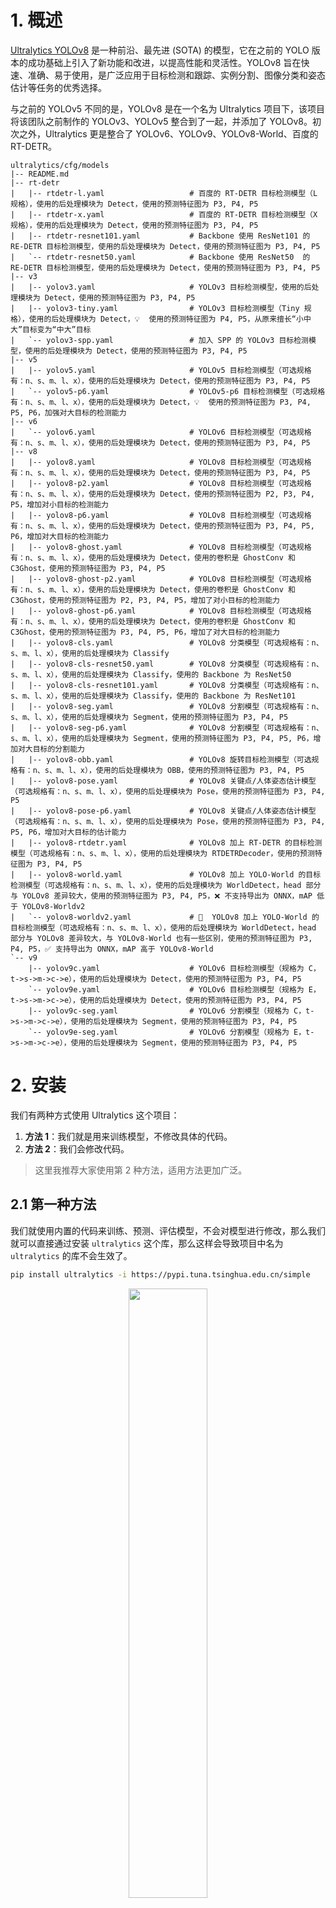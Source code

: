 # 1. 概述

[Ultralytics YOLOv8](https://github.com/ultralytics/ultralytics) 是一种前沿、最先进 (SOTA) 的模型，它在之前的 YOLO 版本的成功基础上引入了新功能和改进，以提高性能和灵活性。YOLOv8 旨在快速、准确、易于使用，是广泛应用于目标检测和跟踪、实例分割、图像分类和姿态估计等任务的优秀选择。

与之前的 YOLOv5 不同的是，YOLOv8 是在一个名为 Ultralytics 项目下，该项目将该团队之前制作的 YOLOv3、YOLOv5 整合到了一起，并添加了 YOLOv8。初次之外，Ultralytics 更是整合了 YOLOv6、YOLOv9、YOLOv8-World、百度的 RT-DETR。

```
ultralytics/cfg/models
|-- README.md
|-- rt-detr
|   |-- rtdetr-l.yaml                   # 百度的 RT-DETR 目标检测模型（L 规格），使用的后处理模块为 Detect，使用的预测特征图为 P3, P4, P5
|   |-- rtdetr-x.yaml                   # 百度的 RT-DETR 目标检测模型（X 规格），使用的后处理模块为 Detect，使用的预测特征图为 P3, P4, P5
|   |-- rtdetr-resnet101.yaml           # Backbone 使用 ResNet101 的 RE-DETR 目标检测模型，使用的后处理模块为 Detect，使用的预测特征图为 P3, P4, P5
|   `-- rtdetr-resnet50.yaml            # Backbone 使用 ResNet50  的 RE-DETR 目标检测模型，使用的后处理模块为 Detect，使用的预测特征图为 P3, P4, P5
|-- v3
|   |-- yolov3.yaml                     # YOLOv3 目标检测模型，使用的后处理模块为 Detect，使用的预测特征图为 P3, P4, P5
|   |-- yolov3-tiny.yaml                # YOLOv3 目标检测模型（Tiny 规格），使用的后处理模块为 Detect，💡  使用的预测特征图为 P4, P5，从原来擅长“小中大”目标变为“中大”目标
|   `-- yolov3-spp.yaml                 # 加入 SPP 的 YOLOv3 目标检测模型，使用的后处理模块为 Detect，使用的预测特征图为 P3, P4, P5
|-- v5
|   |-- yolov5.yaml                     # YOLOv5 目标检测模型（可选规格有：n、s、m、l、x），使用的后处理模块为 Detect，使用的预测特征图为 P3, P4, P5
|   `-- yolov5-p6.yaml                  # YOLOv5-p6 目标检测模型（可选规格有：n、s、m、l、x），使用的后处理模块为 Detect，💡  使用的预测特征图为 P3, P4, P5, P6，加强对大目标的检测能力
|-- v6
|   `-- yolov6.yaml                     # YOLOv6 目标检测模型（可选规格有：n、s、m、l、x），使用的后处理模块为 Detect，使用的预测特征图为 P3, P4, P5
|-- v8
|   |-- yolov8.yaml                     # YOLOv8 目标检测模型（可选规格有：n、s、m、l、x），使用的后处理模块为 Detect，使用的预测特征图为 P3, P4, P5
|   |-- yolov8-p2.yaml                  # YOLOv8 目标检测模型（可选规格有：n、s、m、l、x），使用的后处理模块为 Detect，使用的预测特征图为 P2, P3, P4, P5，增加对小目标的检测能力
|   |-- yolov8-p6.yaml                  # YOLOv8 目标检测模型（可选规格有：n、s、m、l、x），使用的后处理模块为 Detect，使用的预测特征图为 P3, P4, P5, P6，增加对大目标的检测能力
|   |-- yolov8-ghost.yaml               # YOLOv8 目标检测模型（可选规格有：n、s、m、l、x），使用的后处理模块为 Detect，使用的卷积是 GhostConv 和 C3Ghost，使用的预测特征图为 P3, P4, P5
|   |-- yolov8-ghost-p2.yaml            # YOLOv8 目标检测模型（可选规格有：n、s、m、l、x），使用的后处理模块为 Detect，使用的卷积是 GhostConv 和 C3Ghost，使用的预测特征图为 P2, P3, P4, P5，增加了对小目标的检测能力
|   |-- yolov8-ghost-p6.yaml            # YOLOv8 目标检测模型（可选规格有：n、s、m、l、x），使用的后处理模块为 Detect，使用的卷积是 GhostConv 和 C3Ghost，使用的预测特征图为 P3, P4, P5, P6，增加了对大目标的检测能力
|   |-- yolov8-cls.yaml                 # YOLOv8 分类模型（可选规格有：n、s、m、l、x），使用的后处理模块为 Classify
|   |-- yolov8-cls-resnet50.yaml        # YOLOv8 分类模型（可选规格有：n、s、m、l、x），使用的后处理模块为 Classify，使用的 Backbone 为 ResNet50
|   |-- yolov8-cls-resnet101.yaml       # YOLOv8 分类模型（可选规格有：n、s、m、l、x），使用的后处理模块为 Classify，使用的 Backbone 为 ResNet101
|   |-- yolov8-seg.yaml                 # YOLOv8 分割模型（可选规格有：n、s、m、l、x），使用的后处理模块为 Segment，使用的预测特征图为 P3, P4, P5
|   |-- yolov8-seg-p6.yaml              # YOLOv8 分割模型（可选规格有：n、s、m、l、x），使用的后处理模块为 Segment，使用的预测特征图为 P3, P4, P5, P6，增加对大目标的分割能力
|   |-- yolov8-obb.yaml                 # YOLOv8 旋转目标检测模型（可选规格有：n、s、m、l、x），使用的后处理模块为 OBB，使用的预测特征图为 P3, P4, P5
|   |-- yolov8-pose.yaml                # YOLOv8 关键点/人体姿态估计模型（可选规格有：n、s、m、l、x），使用的后处理模块为 Pose，使用的预测特征图为 P3, P4, P5
|   |-- yolov8-pose-p6.yaml             # YOLOv8 关键点/人体姿态估计模型（可选规格有：n、s、m、l、x），使用的后处理模块为 Pose，使用的预测特征图为 P3, P4, P5, P6，增加对大目标的估计能力
|   |-- yolov8-rtdetr.yaml              # YOLOv8 加上 RT-DETR 的目标检测模型（可选规格有：n、s、m、l、x），使用的后处理模块为 RTDETRDecoder，使用的预测特征图为 P3, P4, P5
|   |-- yolov8-world.yaml               # YOLOv8 加上 YOLO-World 的目标检测模型（可选规格有：n、s、m、l、x），使用的后处理模块为 WorldDetect，head 部分与 YOLOv8 差异较大，使用的预测特征图为 P3, P4, P5，❌ 不支持导出为 ONNX，mAP 低于 YOLOv8-Worldv2
|   `-- yolov8-worldv2.yaml             # 🌟  YOLOv8 加上 YOLO-World 的目标检测模型（可选规格有：n、s、m、l、x），使用的后处理模块为 WorldDetect，head 部分与 YOLOv8 差异较大，与 YOLOv8-World 也有一些区别，使用的预测特征图为 P3, P4, P5，✅ 支持导出为 ONNX，mAP 高于 YOLOv8-World
`-- v9
    |-- yolov9c.yaml                    # YOLOv6 目标检测模型（规格为 C，t->s->m->c->e），使用的后处理模块为 Detect，使用的预测特征图为 P3, P4, P5
    `-- yolov9e.yaml                    # YOLOv6 目标检测模型（规格为 E，t->s->m->c->e），使用的后处理模块为 Detect，使用的预测特征图为 P3, P4, P5
    |-- yolov9c-seg.yaml                # YOLOv6 分割模型（规格为 C，t->s->m->c->e），使用的后处理模块为 Segment，使用的预测特征图为 P3, P4, P5
    `-- yolov9e-seg.yaml                # YOLOv6 分割模型（规格为 E，t->s->m->c->e），使用的后处理模块为 Segment，使用的预测特征图为 P3, P4, P5
```

# 2. 安装

我们有两种方式使用 Ultralytics 这个项目：

1. **方法 1**：我们就是用来训练模型，不修改具体的代码。
2. **方法 2**：我们会修改代码。

> 这里我推荐大家使用第 2 种方法，适用方法更加广泛。

## 2.1 第一种方法

我们就使用内置的代码来训练、预测、评估模型，不会对模型进行修改，那么我们就可以直接通过安装 `ultralytics` 这个库，那么这样会导致项目中名为 `ultralytics` 的库不会生效了。

```bash
pip install ultralytics -i https://pypi.tuna.tsinghua.edu.cn/simple
```

<a></a>
<div align=center>
    <img src=./imgs_markdown/2024-04-29-10-49-31.png
    width=50%>
    <center>项目中的 ultralytics 文件夹</center>
</div></br>

通过这种方式安装 `ultralytics` 库之后，原本项目中名为 `ultralytics` 的文件夹就不会生效了。所以当我们修改代码后并不会生效，因为我们用的就不是项目中的 `ultralytics` 文件夹。

## 2.2 🌟 第二种方法

这里推荐使用第二种方式，我们直接项目中的 `ultralytics` 这个文件夹当做一个包。安装命令为：

```bash
# 将本地项目安装为库，其中 -v 表示 verbose，-e 表示可编辑的
pip install -v -e .
```

运行完上面的命令后，我们使用 `pip list` 查看已安装的库：

<a></a>
<div align=center>
    <img src=./imgs_markdown/2024-04-28-14-10-22.png
    width=70%>
    <center></center>
</div></br>

可以发现 `ultralytics` 这个库已经安装完毕了，并且后面有一个地址，这个地址其实就是我们的项目的本地地址。意思就是说，上面的命令将我们本地的项目封装为一个 Python 的库，所以我们修改本地的代码，也是可以生效的。

# 3. 快速上手

## 3.1 方法 1

在我们安装好 ultralytics 库并下载 ultralytics 项目后，可以直接使用命令行（Command Line Interface, CLI）进行快速推理一张图片、视频、视频流、摄像头等等，举个例子：

```bash
yolo 任务名称 model=本地模型权重路径 source=图片路径
```

示例：

```bash
yolo predict model=yolov8n.pt source='https://ultralytics.com/images/bus.jpg'
```

```bash
(wsl) leovin@DESKTOP-XXXX:/mnt/f/Projects/项目/本地代码/Learning-Notebook-Codes/ObjectDetection/YOLOv8/code$ yolo predict model=pretrained_weights/yolov8n.p
t source='https://ultralytics.com/images/bus.jpg'
Ultralytics YOLOv8.2.4 🚀 Python-3.8.18 torch-2.1.0+cpu CPU (Intel Core(TM) i7-7700 3.60GHz)
YOLOv8n summary (fused): 168 layers, 3151904 parameters, 0 gradients, 8.7 GFLOPs

Downloading https://ultralytics.com/images/bus.jpg to 'bus.jpg'...
100%|████████████████████████████████████████████████████████████████████████████████████████████████████████████████████████| 476k/476k [00:02<00:00, 164kB/s]
image 1/1 /mnt/f/Projects/项目/本地代码/Learning-Notebook-Codes/ObjectDetection/YOLOv8/code/bus.jpg: 640x480 4 persons, 1 bus, 1 stop sign, 249.3ms
Speed: 63.1ms preprocess, 249.3ms inference, 1250.6ms postprocess per image at shape (1, 3, 640, 480)
Results saved to runs/detect/predict
💡 Learn more at https://docs.ultralytics.com/modes/predict
```

## 3.2 🌟  方法 2

除了使用 CLI 来进行推理外，我们也可以写一个 Python 脚本来进行相同的操作：

### 3.2.1 模型训练

```python
# 导入必要的库
from ultralytics import YOLO


# ---------- 加载模型 ----------
# 方法 1：通过 yaml 文件新建一个模型 (根据 yaml 文件中的模型定义自动搭建一个模型)
model = YOLO('yolov8n.yaml')  

# 方法 2：加载一个训练好的模型（直接从 pt 文件中读取模型架构从而搭建模型）
model = YOLO('yolov8n.pt')  

# ---------- 模型训练 ----------
# 训练 coco128.yaml 中定义的数据集，并且 epochs 为 3
model.train(
    data='coco128.yaml', 
    epochs=3
)
```

这里推荐使用这种创建一个 Python 脚本进行的方式，方便后续的代码复用。

---

**训练过程展示**：

```
(leovin) root@XXXX:/project/leovin/ultralytics# python quick_start/detect/train.py
New https://pypi.org/project/ultralytics/8.2.4 available 😃 Update with 'pip install -U ultralytics'
Ultralytics YOLOv8.1.47 🚀 Python-3.8.18 torch-1.10.1 CUDA:0 (NVIDIA GeForce RTX 2080 Ti, 11020MiB)
WARNING ⚠️ Upgrade to torch>=2.0.0 for deterministic training.
engine/trainer: task=detect, mode=train, model=yolov8n.pt, data=coco128.yaml, epochs=3, time=None, patience=100, batch=16, imgsz=640, save=True, save_period=-1, cache=False, device=None, workers=8, project=None, name=train3, exist_ok=False, pretrained=True, optimizer=auto, verbose=True, seed=0, deterministic=True, single_cls=False, rect=False, cos_lr=False, close_mosaic=10, resume=False, amp=True, fraction=1.0, profile=False, freeze=None, multi_scale=False, overlap_mask=True, mask_ratio=4, dropout=0.0, val=True, split=val, save_json=False, save_hybrid=False, conf=None, iou=0.7, max_det=300, half=False, dnn=False, plots=True, source=None, vid_stride=1, stream_buffer=False, visualize=False, augment=False, agnostic_nms=False, classes=None, retina_masks=False, embed=None, show=False, save_frames=False, save_txt=False, save_conf=False, save_crop=False, show_labels=True, show_conf=True, show_boxes=True, line_width=None, format=torchscript, keras=False, optimize=False, int8=False, dynamic=False, simplify=False, opset=None, workspace=4, nms=False, lr0=0.01, lrf=0.01, momentum=0.937, weight_decay=0.0005, warmup_epochs=3.0, warmup_momentum=0.8, warmup_bias_lr=0.1, box=7.5, cls=0.5, dfl=1.5, pose=12.0, kobj=1.0, label_smoothing=0.0, nbs=64, hsv_h=0.015, hsv_s=0.7, hsv_v=0.4, degrees=0.0, translate=0.1, scale=0.5, shear=0.0, perspective=0.0, flipud=0.0, fliplr=0.5, bgr=0.0, mosaic=1.0, mixup=0.0, copy_paste=0.0, auto_augment=randaugment, erasing=0.4, crop_fraction=1.0, cfg=None, tracker=botsort.yaml, save_dir=runs/detect/train3

                   from  n    params  module                                       arguments                     
  0                  -1  1       464  ultralytics.nn.modules.conv.Conv             [3, 16, 3, 2]                 
  1                  -1  1      4672  ultralytics.nn.modules.conv.Conv             [16, 32, 3, 2]                
  2                  -1  1      7360  ultralytics.nn.modules.block.C2f             [32, 32, 1, True]             
  3                  -1  1     18560  ultralytics.nn.modules.conv.Conv             [32, 64, 3, 2]                
  4                  -1  2     49664  ultralytics.nn.modules.block.C2f             [64, 64, 2, True]             
  5                  -1  1     73984  ultralytics.nn.modules.conv.Conv             [64, 128, 3, 2]               
  6                  -1  2    197632  ultralytics.nn.modules.block.C2f             [128, 128, 2, True]           
  7                  -1  1    295424  ultralytics.nn.modules.conv.Conv             [128, 256, 3, 2]              
  8                  -1  1    460288  ultralytics.nn.modules.block.C2f             [256, 256, 1, True]           
  9                  -1  1    164608  ultralytics.nn.modules.block.SPPF            [256, 256, 5]                 
 10                  -1  1         0  torch.nn.modules.upsampling.Upsample         [None, 2, 'nearest']          
 11             [-1, 6]  1         0  ultralytics.nn.modules.conv.Concat           [1]                           
 12                  -1  1    148224  ultralytics.nn.modules.block.C2f             [384, 128, 1]                 
 13                  -1  1         0  torch.nn.modules.upsampling.Upsample         [None, 2, 'nearest']          
 14             [-1, 4]  1         0  ultralytics.nn.modules.conv.Concat           [1]                           
 15                  -1  1     37248  ultralytics.nn.modules.block.C2f             [192, 64, 1]                  
 16                  -1  1     36992  ultralytics.nn.modules.conv.Conv             [64, 64, 3, 2]                
 17            [-1, 12]  1         0  ultralytics.nn.modules.conv.Concat           [1]                           
 18                  -1  1    123648  ultralytics.nn.modules.block.C2f             [192, 128, 1]                 
 19                  -1  1    147712  ultralytics.nn.modules.conv.Conv             [128, 128, 3, 2]              
 20             [-1, 9]  1         0  ultralytics.nn.modules.conv.Concat           [1]                           
 21                  -1  1    493056  ultralytics.nn.modules.block.C2f             [384, 256, 1]                 
 22        [15, 18, 21]  1    897664  ultralytics.nn.modules.head.Detect           [80, [64, 128, 256]]          
Model summary: 225 layers, 3157200 parameters, 3157184 gradients, 8.9 GFLOPs

Transferred 355/355 items from pretrained weights
TensorBoard: Start with 'tensorboard --logdir runs/detect/train3', view at http://localhost:6006/
Freezing layer 'model.22.dfl.conv.weight'
AMP: running Automatic Mixed Precision (AMP) checks with YOLOv8n...
AMP: checks passed ✅
train: Scanning /project/leovin/datasets/coco128/labels/train2017.cache... 126 images, 2 backgrounds, 0 corrupt: 100%|██████████| 128/128 [00:00<?,
albumentations: Blur(p=0.01, blur_limit=(3, 7)), MedianBlur(p=0.01, blur_limit=(3, 7)), ToGray(p=0.01), CLAHE(p=0.01, clip_limit=(1, 4.0), tile_grid_size=(8, 8))
val: Scanning /project/leovin/datasets/coco128/labels/train2017.cache... 126 images, 2 backgrounds, 0 corrupt: 100%|██████████| 128/128 [00:00<?, ?
Plotting labels to runs/detect/train3/labels.jpg... 
optimizer: 'optimizer=auto' found, ignoring 'lr0=0.01' and 'momentum=0.937' and determining best 'optimizer', 'lr0' and 'momentum' automatically... 
optimizer: AdamW(lr=0.000119, momentum=0.9) with parameter groups 57 weight(decay=0.0), 64 weight(decay=0.0005), 63 bias(decay=0.0)
TensorBoard: model graph visualization added ✅
Image sizes 640 train, 640 val
Using 8 dataloader workers
Logging results to runs/detect/train3
Starting training for 3 epochs...

      Epoch    GPU_mem   box_loss   cls_loss   dfl_loss  Instances       Size
        1/3      2.64G      1.206      1.496       1.27        199        640: 100%|██████████| 8/8 [00:01<00:00,  4.03it/s]
                 Class     Images  Instances      Box(P          R      mAP50  mAP50-95): 100%|██████████| 4/4 [00:00<00:00,  7.02it/s]
                   all        128        929      0.653      0.539      0.615      0.456

      Epoch    GPU_mem   box_loss   cls_loss   dfl_loss  Instances       Size
        2/3      2.65G      1.204      1.514      1.281        163        640: 100%|██████████| 8/8 [00:01<00:00,  6.17it/s]
                 Class     Images  Instances      Box(P          R      mAP50  mAP50-95): 100%|██████████| 4/4 [00:00<00:00,  6.46it/s]
                   all        128        929      0.668      0.536      0.625      0.462

      Epoch    GPU_mem   box_loss   cls_loss   dfl_loss  Instances       Size
        3/3      2.82G      1.247       1.45      1.271        197        640: 100%|██████████| 8/8 [00:01<00:00,  7.06it/s]
                 Class     Images  Instances      Box(P          R      mAP50  mAP50-95): 100%|██████████| 4/4 [00:00<00:00,  7.14it/s]
                   all        128        929      0.654      0.552      0.633      0.467

3 epochs completed in 0.003 hours.
Optimizer stripped from runs/detect/train3/weights/last.pt, 6.5MB
Optimizer stripped from runs/detect/train3/weights/best.pt, 6.5MB

Validating runs/detect/train3/weights/best.pt...
Ultralytics YOLOv8.1.47 🚀 Python-3.8.18 torch-1.10.1 CUDA:0 (NVIDIA GeForce RTX 2080 Ti, 11020MiB)
Model summary (fused): 168 layers, 3151904 parameters, 0 gradients, 8.7 GFLOPs
                 Class     Images  Instances      Box(P          R      mAP50  mAP50-95): 100%|██████████| 4/4 [00:03<00:00,  1.25it/s]
                   all        128        929      0.666      0.542      0.633      0.468
                person        128        254      0.808      0.664      0.768      0.544
               bicycle        128          6        0.5      0.333       0.33       0.27
                   car        128         46      0.771      0.217      0.285      0.176
            motorcycle        128          5      0.684      0.871      0.881      0.708
              airplane        128          6      0.681      0.667      0.913      0.708
                   bus        128          7      0.748      0.714       0.73      0.671
                 train        128          3      0.545      0.667      0.806      0.677
...
...

Speed: 1.6ms preprocess, 1.1ms inference, 0.0ms loss, 5.8ms postprocess per image
Results saved to runs/detect/train3
```

### 3.2.2 模型评估（验证）

当我们训练得到一个 `.pt` 文件后，可能需要对其进行评估以获取该 `.pt` 的指标，代码如下：

```python
from ultralytics import YOLO


# ---------- 加载模型 ----------
model = YOLO('runs/detect/train3/weights/best.pt')  

# ---------- 模型评估 ----------
model.val(data='coco128.yaml')
```

模型评估过程如下：

```
(leovin) root@XXXX:/project/leovin/ultralytics# python quick_start/detect/eval.py
Ultralytics YOLOv8.1.47 🚀 Python-3.8.18 torch-1.10.1 CUDA:0 (NVIDIA GeForce RTX 2080 Ti, 11020MiB)
Model summary (fused): 168 layers, 3151904 parameters, 0 gradients, 8.7 GFLOPs
val: Scanning /project/leovin/datasets/coco128/labels/train2017.cache... 126 images, 2 backgrounds, 0 corrupt: 100%|██████████| 128/128 [00:00<?, ?
                 Class     Images  Instances      Box(P          R      mAP50  mAP50-95): 100%|██████████| 8/8 [00:05<00:00,  1.57it/s]
                   all        128        929      0.625      0.565      0.628      0.463
                person        128        254      0.774      0.681      0.768      0.545
               bicycle        128          6      0.468      0.333      0.324      0.269
                   car        128         46        0.6      0.217      0.285      0.176
            motorcycle        128          5      0.697      0.927      0.881      0.708
...
...

Speed: 1.5ms preprocess, 9.6ms inference, 0.0ms loss, 3.0ms postprocess per image
Results saved to runs/detect/val
```

### 3.2.3 模型预测

```python
from ultralytics import YOLO


# ---------- 加载模型 ----------
model = YOLO('runs/detect/train3/weights/best.pt')  

# ---------- 模型评估 ----------
model.predict(
    source='https://ultralytics.com/images/bus.jpg', 
    save=True
)
```

```
(leovin) root@XXXX:/project/leovin/ultralytics# python quick_start/detect/predict.py

Found https://ultralytics.com/images/bus.jpg locally at bus.jpg
image 1/1 /project/leovin/ultralytics/bus.jpg: 640x480 4 persons, 1 bus, 1 stop sign, 27.8ms
Speed: 6.8ms preprocess, 27.8ms inference, 96.9ms postprocess per image at shape (1, 3, 640, 480)
Results saved to runs/detect/predict
```

<a></a>
<div align=center>
    <img src=./imgs_markdown/2024-04-28-15-27-36.png
    width=50%>
    <center></center>
</div></br>

### 3.2.4 模型导出

```python
from ultralytics import YOLO


# ---------- 加载模型 ----------
model = YOLO('runs/detect/train3/weights/best.pt')  

# ---------- 模型导出 ----------
model.export(format='onnx', simplify=True)
```

```
(leovin) root@XXXX:/project/leovin/ultralytics# python quick_start/detect/export.py
Ultralytics YOLOv8.1.18 🚀 Python-3.8.18 torch-1.10.1 CPU (Intel Xeon Silver 4216 2.10GHz)
Model summary (fused): 168 layers, 3151904 parameters, 0 gradients, 8.7 GFLOPs

PyTorch: starting from 'runs/detect/train3/weights/best.pt' with input shape (1, 3, 640, 640) BCHW and output shape(s) (1, 84, 8400) (6.2 MB)

ONNX: starting export with onnx 1.15.0 opset 13...
ONNX: export success ✅ 2.4s, saved as 'runs/detect/train3/weights/best.onnx' (12.2 MB)

Export complete (4.1s)
Results saved to /project/leovin/ultralytics/runs/detect/train3/weights
Predict:         yolo predict task=detect model=runs/detect/train3/weights/best.onnx imgsz=640  
Validate:        yolo val task=detect model=runs/detect/train3/weights/best.onnx imgsz=640 data=/root/anaconda3/envs/leovin/lib/python3.8/site-packages/ultralytics/cfg/datasets/coco128.yaml  
Visualize:       https://netron.app
```

<a></a>
<div align=center>
    <img src=./imgs_markdown/2024-04-28-16-06-34.png
    width=100%>
    <center></center>
</div></br>

# 4. YOLOv8 支持的任务

前面我们说过，YOLOv8 的团队（Ultralytics）不光提供了目标检测的模型，还基于 YOLOv8 开发了其他模型，下面我们对其进行简单的介绍。为了增加模型的适用范围，官方提供了不同规格的模型，其含义分别如下：

| 规格                    | 含义   | 示例    |
| :---------------------- | :----- | :------ |
| YOLOv8 Nano             | 非常小 | YOLOv8n |
| YOLOv8 Small            | 小     | YOLOv8s |
| YOLOv8 Medium           | 中     | YOLOv8m |
| YOLOv8 Large            | 大     | YOLOv8l |
| YOLOv8 X（Extra Large） | 非常大 | YOLOv8x |

## 4.1 目标检测模型

### 4.1.1 模型概况

| 模型名称 | 输入图片大小 | mAP@50-95 | CPU@ONNX Speed (ms) | A100@TensorRT (ms) | params (M) | FLOPs (B) |
| :------: | :----------: | :-------: | :-----------------: | :----------------: | :--------: | :-------: |
| YOLOv8n  |     640      |   37.3    |        80.4         |        0.99        |    3.2     |    8.7    |
| YOLOv8s  |     640      |   44.9    |        128.4        |        1.20        |    11.2    |   28.6    |
| YOLOv8m  |     640      |   50.2    |        234.7        |        1.83        |    25.9    |   78.9    |
| YOLOv8l  |     640      |   52.9    |        375.2        |        2.39        |    43.7    |   165.2   |
| YOLOv8x  |     640      |   53.9    |        479.1        |        3.53        |    68.2    |   257.8   |

<a></a>
<div align=center>
    <img src=./imgs_markdown/comparison_of_YOLOv8.png
    width=100%>
    <center></center>
</div></br>

其中，mAP@50-95 指的是：设置的 IoU 阈值为 IoU = np.arange(0.50, 1.00, 0.05) 共 10 个 IoU 的 mAP 的均值:

```
mAP@0.50-0.95 = 0.1 * (mAP@0.50 + mAP@0.55 + mAP@0.60 + mAP@0.65 + mAP@0.70 + mAP@0.75 + mAP@0.80 + mAP@0.85 + mAP@0.90 + mAP@0.95)
```

### 4.1.2 训练情况

<a></a>
<div align=center>
    <img src=./imgs_markdown/2024-04-28-16-47-56.png
    width=100%>
    <center></center>
</div></br>

### 4.1.3 模型推理

```
image 1/1 /data/data_01/XXXX/ultralytics-20240416/quick_start/images/detect_and_pose.jpg: 416x640 3 persons, 1 motorcycle, 19.0ms
Speed: 6.0ms preprocess, 19.0ms inference, 1.8ms postprocess per image at shape (1, 3, 416, 640)
Results saved to runs/detect/predict2
```

<a></a>
<div align=center>
    <img src=./imgs_markdown/2024-04-28-16-47-09.png
    width=50%>
    <center>目标检测模型推理结果展示</center>
</div></br>

## 4.2 分割模型

### 4.2.1 任务介绍

实例分割模型的输出是一组 Mask，用于勾勒图像中的每个物体，同时还包括每个物体的类别标签和置信度分数。实例分割在我们需要知道物体在图像中的位置以及它们的确切形状时非常有用。

<a></a>
<div align=center>
    <img src=./imgs_markdown/2024-04-12-11-44-10.png
    width=30%>
    <center></center>
</div></br>

### 4.2.2 模型概况

| 模型名称    | 输入图片大小 | mAP<sup>box<br>50-95 | mAP<sup>mask<br>50-95 | Speed<br><sup>CPU ONNX<br>(ms) | Speed<br><sup>A100 TensorRT<br>(ms) | params<br><sup>(M) | FLOPs<br><sup>(B) |
| :---------: | :----------: | :------------------: | :-------------------: | :----------------------------: | :---------------------------------: | :----------------: | :---------------: |
| YOLOv8n-seg | 640          | 36.7                 | 30.5                  | 96.1                           | 1.21                                | 3.4                | 12.6              |
| YOLOv8s-seg | 640          | 44.6                 | 36.8                  | 155.7                          | 1.47                                | 11.8               | 42.6              |
| YOLOv8m-seg | 640          | 49.9                 | 40.8                  | 317.0                          | 2.18                                | 27.3               | 110.2             |
| YOLOv8l-seg | 640          | 52.3                 | 42.6                  | 572.4                          | 2.79                                | 46.0               | 220.5             |
| YOLOv8x-seg | 640          | 53.4                 | 43.4                  | 712.1                          | 4.02                                | 71.8               | 344.1             |

<a></a>
<div align=center>
    <img src=./imgs_markdown/Comparison_of_YOLOv8-Seg.png
    width=100%>
    <center></center>
</div></br>

> 💡  需要注意的是，这里的指标仍然是目标检测中使用的 mAP 而非 mIoU。很多人在 Issue 中提出了添加 mIoU，但官方表示不会加入 🤣

### 4.2.3 训练情况

```python
from ultralytics import YOLO


# ---------- 加载模型 ----------
model = YOLO('yolov8n-seg.pt')  # load a pretrained model (recommended for training)

# ---------- 训练模型 ----------
results = model.train(data='coco128-seg.yaml', epochs=20, imgsz=640)
```

<a></a>
<div align=center>
    <img src=./imgs_markdown/2024-04-28-15-53-13.png
    width=100%>
    <center>YOLOv8-seg 训练时生成的示例数据</center>
</div></br>

```
Validating runs/segment/train2/weights/best.pt...
Ultralytics YOLOv8.1.18 🚀 Python-3.8.18 torch-1.10.1 CUDA:0 (NVIDIA GeForce RTX 2080 Ti, 11020MiB)
YOLOv8n-seg summary (fused): 195 layers, 3404320 parameters, 0 gradients, 12.6 GFLOPs
                 Class     Images  Instances      Box(P          R      mAP50  mAP50-95)     Mask(P          R      mAP50  mAP50-95): 100%|██████████| 4/4 [00:03<00:00
                   all        128        929      0.696      0.656        0.7      0.537      0.705      0.623      0.659      0.422
                person        128        254      0.809      0.654      0.754      0.541      0.814      0.602       0.72      0.392
               bicycle        128          6      0.614      0.333      0.404       0.28      0.664      0.333      0.352      0.242
                   car        128         46      0.632      0.196      0.291       0.16      0.679      0.184      0.277      0.126
            motorcycle        128          5      0.854          1      0.995      0.876      0.871          1      0.995      0.672
              airplane        128          6      0.912          1      0.995      0.902      0.925          1      0.995      0.616
...
...

Speed: 1.2ms preprocess, 1.3ms inference, 0.0ms loss, 1.0ms postprocess per image
Results saved to runs/segment/train2
```

### 4.2.4 模型导出

<a></a>
<div align=center>
    <img src=./imgs_markdown/2024-04-28-16-51-39.png
    width=100%>
    <center></center>
</div></br>

### 4.2.5 模型推理

```
image 1/1 /data/data_01/XXXX/ultralytics-20240416/quick_start/images/segment.png: 288x640 9 cars, 28.2ms
Speed: 4.7ms preprocess, 28.2ms inference, 3.7ms postprocess per image at shape (1, 3, 288, 640)
Results saved to runs/segment/predict3
```

<a></a>
<div align=center>
    <img src=./imgs_markdown/2024-04-28-16-49-23.png
    width=100%>
    <center></center>
</div></br>

## 4.3 姿态估计

### 4.3.1 任务介绍

姿态估计是一项任务，涉及在图像中确定特定点的位置，通常称为关键点。关键点可以表示对象的各个部分，如关节、标志性或其他独特的特征。关键点的位置通常表示为一组 2D `[x，y]` 或 3D `[x，y，visible]` 坐标。姿态估计模型的输出是一组代表图像中对象上关键点的点，通常**还包括每个点的置信度分数**。当我们需要识别场景中对象的特定部分以及它们相对位置时，姿态估计是一个很好的选择。

<a></a>
<div align=center>
    <img src=./imgs_markdown/2024-04-12-11-42-31.png
    width=30%>
    <center>基于 YOLOv8 的人体姿态估计示例</center>
</div></br>

### 4.3.2 模型概况

下面是基于 YOLOv8 的姿态估计模型：

|    模型名称     | 输入图片大小 | mAP<sup>pose<br>50-95 | mAP<sup>pose<br>50 | Speed<br><sup>CPU ONNX<br>(ms) | Speed<br><sup>A100 TensorRT<br>(ms) | params<br><sup>(M) | FLOPs<br><sup>(B) |
| :-------------: | :----------: | :-------------------: | :----------------: | :----------------------------: | :---------------------------------: | :----------------: | :---------------: |
|  YOLOv8n-pose   |     640      |         50.4          |        80.1        |             131.8              |                1.18                 |        3.3         |        9.2        |
|  YOLOv8s-pose   |     640      |         60.0          |        86.2        |             233.2              |                1.42                 |        11.6        |       30.2        |
|  YOLOv8m-pose   |     640      |         65.0          |        88.8        |             456.3              |                2.00                 |        26.4        |       81.0        |
|  YOLOv8l-pose   |     640      |         67.6          |        90.0        |             784.5              |                2.59                 |        44.4        |       168.6       |
|  YOLOv8x-pose   |     640      |         69.2          |        90.2        |             1607.1             |                3.73                 |        69.4        |       263.2       |
| YOLOv8x-pose-p6 |     1280     |         71.6          |        91.2        |             4088.7             |                10.04                |        99.1        |      1066.4       |

<a></a>
<div align=center>
    <img src=./imgs_markdown/Comparison_of_YOLOv8-pose.png
    width=100%>
    <center></center>
</div></br>

### 4.3.3 训练情况

```python
from ultralytics import YOLO


# ---------- 加载模型 ----------
model = YOLO('yolov8n-pose.pt')  # load a pretrained model (recommended for training)

# ---------- 训练模型 ----------
results = model.train(data='coco8-pose.yaml', epochs=100, imgsz=640)
```

<a></a>
<div align=center>
    <img src=./imgs_markdown/2024-04-28-15-43-19.png
    width=100%>
    <center>YOLOv8-pose 训练时生成的示例数据</center>
</div></br>

```
Validating runs/pose/train2/weights/best.pt...
Ultralytics YOLOv8.1.18 🚀 Python-3.8.18 torch-1.10.1 CUDA:0 (NVIDIA GeForce RTX 2080 Ti, 11020MiB)
YOLOv8n-pose summary (fused): 187 layers, 3289964 parameters, 0 gradients, 9.2 GFLOPs
                 Class     Images  Instances      Box(P          R      mAP50  mAP50-95)     Pose(P          R      mAP50  mAP50-95): 100%|██████████| 1/1 [00:00<00:00
                   all          4         14      0.912      0.929      0.955      0.727          1      0.625      0.652      0.333
Speed: 0.2ms preprocess, 5.3ms inference, 0.0ms loss, 0.6ms postprocess per image
Results saved to runs/pose/train2
```

### 4.3.4 模型导出

<a></a>
<div align=center>
    <img src=./imgs_markdown/2024-04-28-16-09-20.png
    width=100%>
    <center></center>
</div></br>

### 4.3.5 模型推理

```
image 1/1 /data/data_01/XXXX/ultralytics-20240416/quick_start/images/detect_and_pose.jpg: 416x640 5 persons, 23.3ms
Speed: 5.2ms preprocess, 23.3ms inference, 2.7ms postprocess per image at shape (1, 3, 416, 640)
Results saved to runs/pose/predict
```

<a></a>
<div align=center>
    <img src=./imgs_markdown/2024-04-28-16-53-53.png
    width=50%>
    <center></center>
</div></br>

## 4.4 旋转目标检测（Oriented Bounding Boxes Object Detection）

### 4.4.1 任务介绍

旋转目标检测进一步超越了物体检测，引入了额外的角度信息，以更准确地在图像中定位物体。旋转目标检测器的输出是一组旋转的边界框，准确地包围图像中的物体，同时还包括每个框的类别标签和置信度分数。<font color='red'><b>当我们需要在场景中识别感兴趣的物体，并且需要知道物体的精确位置和形状时，旋转目标检测是一个很好的选择</b></font>。

<a></a>
<div align=center>
    <img src=./imgs_markdown/2024-04-12-11-57-05.png
    width=100%>
    <center></center>
</div></br>

<a></a>
<div align=center>
    <img src=./imgs_markdown/2024-04-12-11-57-14.png
    width=100%>
    <center></center>
</div></br>

> DOTA 数据集 v1.0 是一个专为航拍图像中目标检测任务设计的大规模数据集。这个数据集是目前最大的光学遥感图像数据集之一。DOTA 数据集 v1.0 共收录了 2806 张图像，每张图像的大小约为 4000×4000 像素，总共包含 188282 个目标实例。这些目标实例涵盖了各种不同的比例、方向和形状，使得数据集具有极高的真实性和挑战性。为了准确标注这些目标，数据集采用了旋转框的标记方式，即标注出每个目标的四个顶点，从而得到不规则四边形的边界框。这种标注方式相比传统的水平标注方法更为精确，能够减少大量的重叠区域。

### 4.4.2 模型概况

|  模型名称   | size<br><sup>(pixels) | mAP<sup>test<br>50 | Speed<br><sup>CPU ONNX<br>(ms) | Speed<br><sup>A100 TensorRT<br>(ms) | params<br><sup>(M) | FLOPs<br><sup>(B) |
| :---------: | :-------------------: | :----------------: | :----------------------------: | :---------------------------------: | :----------------: | :---------------: |
| YOLOv8n-obb |         1024          |        78.0        |             204.77             |                3.57                 |        3.1         |       23.3        |
| YOLOv8s-obb |         1024          |        79.5        |             424.88             |                4.07                 |        11.4        |       76.3        |
| YOLOv8m-obb |         1024          |        80.5        |             763.48             |                7.61                 |        26.4        |       208.6       |
| YOLOv8l-obb |         1024          |        80.7        |            1278.42             |                11.83                |        44.5        |       433.8       |
| YOLOv8x-obb |         1024          |       81.36        |            1759.10             |                13.23                |        69.5        |       676.7       |

<a></a>
<div align=center>
    <img src=./imgs_markdown/Comparison_of_YOLOv8-obb.png
    width=100%>
    <center></center>
</div></br>

### 4.4.3 训练情况

```python
from ultralytics import YOLO


# ---------- 加载模型 ----------
model = YOLO('yolov8n-obb.pt')  # load a pretrained model (recommended for training)

# ---------- 训练模型 ----------
results = model.train(data='dota8.yaml', epochs=100, imgsz=640)
```

```
Validating runs/obb/train/weights/best.pt...
Ultralytics YOLOv8.1.18 🚀 Python-3.8.18 torch-1.10.1 CUDA:0 (NVIDIA GeForce RTX 2080 Ti, 11020MiB)
YOLOv8n-obb summary (fused): 187 layers, 3080144 parameters, 0 gradients, 8.3 GFLOPs
                 Class     Images  Instances      Box(P          R      mAP50  mAP50-95): 100%|██████████| 1/1 [00:00<00:00, 14.78it/s]
                   all          4          8      0.718          1      0.978      0.816
      baseball diamond          4          4      0.561          1      0.945      0.794
      basketball court          4          3      0.781          1      0.995      0.857
     soccer ball field          4          1      0.811          1      0.995      0.796
Speed: 0.2ms preprocess, 5.5ms inference, 0.0ms loss, 2.1ms postprocess per image
Results saved to runs/obb/train
```

```yaml
# Classes for DOTA 1.0
names:
  0: plane
  1: ship
  2: storage tank
  3: baseball diamond
  4: tennis court
  5: basketball court
  6: ground track field
  7: harbor
  8: bridge
  9: large vehicle
  10: small vehicle
  11: helicopter
  12: roundabout
  13: soccer ball field
  14: swimming pool
```

<a></a>
<div align=center>
    <img src=./imgs_markdown/2024-04-28-16-32-53.png
    width=100%>
    <center></center>
</div></br>

### 4.4.4 模型导出

<a></a>
<div align=center>
    <img src=./imgs_markdown/2024-04-28-16-34-43.png
    width=100%>
    <center></center>
</div></br>

### 4.4.5 模型推理

```
image 1/1 /data/data_01/XXXX/ultralytics-20240416/quick_start/images/obb.webp: 448x640 26.0ms
Speed: 6.4ms preprocess, 26.0ms inference, 4.4ms postprocess per image at shape (1, 3, 448, 640)
Results saved to runs/obb/predict2
```

<a></a>
<div align=center>
    <img src=./imgs_markdown/2024-04-28-16-56-14.png
    width=100%>
    <center></center>
</div></br>

## 4.5 分类

### 4.5.1 任务介绍

图像分类是这三个任务中最简单的任务之一，它涉及将整个图像分类为预定义类别之一。图像分类器的输出是一个单一的类别标签和置信度分数。图像分类在我们只需要知道图像属于哪个类别，而不需要知道该类别的物体位于何处或其确切形状时非常有用。

### 4.5.2 模型概况

|  模型名称   | size<br><sup>(pixels) | acc<br><sup>top1 | acc<br><sup>top5 | Speed<br><sup>CPU ONNX<br>(ms) | Speed<br><sup>A100 TensorRT<br>(ms) | params<br><sup>(M) | FLOPs<br><sup>(B) at 640 |
| :---------: | :-------------------: | :--------------: | :--------------: | :----------------------------: | :---------------------------------: | :----------------: | :----------------------: |
| YOLOv8n-cls |          224          |       69.0       |       88.3       |              12.9              |                0.31                 |        2.7         |           4.3            |
| YOLOv8s-cls |          224          |       73.8       |       91.7       |              23.4              |                0.35                 |        6.4         |           13.5           |
| YOLOv8m-cls |          224          |       76.8       |       93.5       |              85.4              |                0.62                 |        17.0        |           42.7           |
| YOLOv8l-cls |          224          |       76.8       |       93.5       |             163.0              |                0.87                 |        37.5        |           99.7           |
| YOLOv8x-cls |          224          |       79.0       |       94.6       |             232.0              |                1.01                 |        57.4        |          154.8           |

<a></a>
<div align=center>
    <img src=./imgs_markdown/Comparison_of_YOLOv8-classify.png
    width=100%>
    <center></center>
</div></br>

### 4.5.3 训练情况

```python
from ultralytics import YOLO


# ---------- 加载模型 ----------
model = YOLO('yolov8n-cls.pt')  # load a pretrained model (recommended for training)

# ---------- 训练模型 ----------
results = model.train(data='../datasets/classification-mnist', epochs=100, imgsz=64)
```

<a></a>
<div align=center>
    <img src=./imgs_markdown/2024-04-28-16-41-10.png
    width=50%>
    <center></center>
</div></br>

```
Validating runs/classify/train4/weights/best.pt...
Ultralytics YOLOv8.1.18 🚀 Python-3.8.18 torch-1.10.1 CUDA:0 (NVIDIA GeForce RTX 2080 Ti, 11020MiB)
YOLOv8n-cls summary (fused): 73 layers, 1447690 parameters, 0 gradients, 3.3 GFLOPs
train: /data/data_01/XXXX/datasets/classification-mnist/train... found 80 images in 10 classes ✅ 
val: /data/data_01/XXXX/datasets/classification-mnist/val... found 80 images in 10 classes ✅ 
test: None...
               classes   top1_acc   top5_acc: 100%|██████████| 3/3 [00:00<00:00, 74.05it/s]
                   all      0.875      0.988
Speed: 0.0ms preprocess, 0.4ms inference, 0.0ms loss, 0.0ms postprocess per image
Results saved to runs/classify/train4
```

### 4.5.4 模型导出

<a></a>
<div align=center>
    <img src=./imgs_markdown/2024-04-28-16-42-44.png
    width=100%>
    <center></center>
</div></br>

### 4.5.5 模型推理

```
image 1/1 /data/data_01/XXXX/ultralytics-20240416/quick_start/images/classify.png: 64x64 9 0.36, 5 0.17, 8 0.15, 3 0.07, 7 0.07, 4.4ms
Speed: 3.0ms preprocess, 4.4ms inference, 0.1ms postprocess per image at shape (1, 3, 64, 64)
Results saved to runs/classify/predict2
```

<a></a>
<div align=center>
    <img src=./imgs_markdown/2024-04-28-16-59-00.png
    width=20%>
    <center></center>
</div></br>

# 5. YOLOv8 可以推理的格式

Ultralytics 团队的代码具有非常强大的功能，因此模型可以推理几乎所有的格式，如下所示：

| Source         | Argument                                 | Type         | Notes                                                         |
| :------------- | :--------------------------------------- | :----------- | :------------------------------------------------------------ |
| image          | 'image.jpg'                              | str or Path  | 单个图像文件                                                  |
| URL            | 'https://ultralytics.com/images/bus.jpg' | str          | 图像的URL                                                     |
| screenshot     | 'screen'                                 | str          | 屏幕截图                                                      |
| PIL            | Image.open('im.jpg')                     | PIL.Image    | RGB通道的HWC格式                                              |
| OpenCV         | cv2.imread('im.jpg')                     | np.ndarray   | BGR通道uint8（0-255）的HWC格式                                |
| numpy          | np.zeros((640,1280,3))                   | np.ndarray   | BGR通道uint8（0-255）的HWC格式                                |
| torch          | torch.zeros(16,3,320,640)                | torch.Tensor | RGB通道float32（0.0-1.0）的BCHW格式                           |
| CSV            | 'sources.csv'                            | str or Path  | 包含图像、视频或目录路径的CSV文件                             |
| video ✅        | 'video.mp4'                              | str or Path  | MP4、AVI等格式的视频文件                                      |
| directory ✅    | 'path/'                                  | str or Path  | 包含图像或视频的目录路径                                      |
| glob ✅         | 'path/*.jpg'                             | str          | 匹配多个文件的Glob模式使用*字符作为通配符                     |
| YouTube ✅      | 'https://youtu.be/LNwODJXcvt4'           | str          | 指向YouTube视频的URL                                          |
| stream ✅       | 'rtsp://example.com/media.mp4'           | str          | 用于RTSP、RTMP、TCP或IP地址等流协议的URL                      |
| multi-stream ✅ | 'list.streams'                           | str or Path  | *.streams文本文件，每行一个流URL，即8个流将以batch-size 8运行 |

> `glob`是一种通配符模式，用于匹配指定规则的文件名。在 Linux 和 Unix 系统中，`glob` 也被用于匹配文件名。在 Python 中，`glob` 模块用于检索与指定模式匹配的文件/路径名。例如，`glob.glob('*.txt')` 将返回当前目录中所有以 `.txt` 结尾的文件名。

# 6. YOLOv8 推理结果的使用

## 6.1 获取推理结果 results

在 YOLOv8 中，模型的推理结果其实<font color='red'>是一个实例化类对象，所以它有自己的方法和属性</font>。

```python
from ultralytics import YOLO


# 加载模型
model = YOLO('pretrained_weights/yolov8n.pt')

# 让模型推理，我们可以得到结果
results = model(['img1.jpg', 'img2.jpg', 'img3.jpg'])
print(f"type(results): {type(results)}")  # <class 'list'>

# 接下来我们就可以处理结果了
for result in results:
    print(f"type(result): {type(result)}")  # <class 'ultralytics.engine.results.Results'>

    boxes = result.boxes          # [目标检测任务] bbox outputs
    masks = result.masks          # [分割任务] 分割得到的 masks
    keypoints = result.keypoints  # [关键点检测任务] 关键点
    probs = result.probs          # [分类任务] 类别概率
    
    print(f"type(boxes): {type(boxes)}")          # <class 'ultralytics.engine.results.Boxes'>
    print(f"type(masks): {type(masks)}")          # <class 'NoneType'>
    print(f"type(keypoints): {type(keypoints)}")  # <class 'NoneType'>
    print(f"type(probs): {type(probs)}")          # <class 'NoneType'>
```

我们可以看到，模型推理结果得到的 `results` 是一个 list，我们可以对其遍历得到 `result`。之后查看 `result` 的数据类型，是 `<class 'ultralytics.engine.results.Results'>` 的实例化对象，所以 `result` 会有一下方法和属性。再对 `result` 取 `.boxes`、`.masks`、`.keypoints`以及 `.probs` 可以取出不同任务的结果。在 ultralytics 项目中，默认的任务是目标检测，因此我们在查看数据类型的时候发现，只有 `boxes` 是 `<class 'ultralytics.engine.results.Boxes'>` 的实例化对象，其他的都是 `<class 'NoneType'>` 的实例化对象（即为 `None`）。

## 6.2 Results 实例化对象的属性和方法介绍

除了上述的属性外，`<class 'ultralytics.engine.results.Results'>` 的实例化对象 `result` 所有的属性如下所示：

| 属性       | Type                  | 描述                                                   |
| :--------- | :-------------------- | :----------------------------------------------------- |
| orig_img   | `numpy.ndarray`       | 原始图像的 `numpy` 数组                                |
| orig_shape | `tuple`               | 以 `(高度，宽度)` 格式表示的原始图像形状               |
| boxes      | `Boxes, optional`     | 包含检测边界框的 `Boxes` 对象                          |
| masks      | `Masks, optional`     | 包含检测掩模的 `Masks` 对象                            |
| probs      | `Probs, optional`     | 包含分类任务每个类别的概率的 `Probs` 对象              |
| keypoints  | `Keypoints, optional` | 包含每个对象检测到的关键点的 `Keypoints` 对象          |
| speed      | `dict`                | 每张图像的预处理、推理和后处理速度的字典，以毫秒为单位 |
| names      | `dict`                | 类别名称的字典                                         |
| path       | `str`                 | 图像文件的路径                                         |

因为 `result` 是一个类对象，所以它也有方法，所有方法如下：

| 方法            | 返回值类型    | 描述                                                     |
| :-------------- | :------------ | :------------------------------------------------------- |
| `__getitem__()` | Results       | 返回指定索引的 Results 对象                              |
| `__len__()`     | int           | 返回 Results 对象中检测结果的数量                        |
| `update()`      | None          | 更新 Results 对象的 boxes、masks 和 probs 属性           |
| `cpu()`         | Results       | 返回所有 Tensor 都在 CPU 内存上的 Results 对象的副本     |
| `numpy()`       | Results       | 返回所有 Tensor 都作为 numpy 数组的 Results 对象的副本   |
| `cuda()`        | Results       | 返回所有 Tensor 都在 GPU 内存上的 Results 对象的副本     |
| `to()`          | Results       | 返回具有指定设备和 dtype 的 Tensor 的 Results 对象的副本 |
| `new()`         | Results       | 返回具有相同图像、路径和名称的新 Results 对象            |
| `keys()`        | List[str]     | 返回非空属性名称的列表                                   |
| `plot()`        | numpy.ndarray | 绘制检测结果。返回带注释的图像的 numpy 数组              |
| `verbose()`     | str           | 返回每个任务的日志字符串                                 |
| `save_txt()`    | None          | 将预测保存到 txt 文件中                                  |
| `save_crop()`   | None          | 将裁剪的预测保存到 save_dir/cls/file_name.jpg 中         |
| `tojson()`      | None          | 将对象转换为 JSON 格式                                   |

💡 **Tips**：对于得到的结果，我们也可以将它们转移到任意的设备中，详情如下：

```python
results = results.cuda()
results = results.cpu()
results = results.to('cpu')
results = results.numpy()
```

## 6.3 目标检测任务的 Boxes 实例化对象的属性和方法

接下来我们看看 `<class 'ultralytics.engine.results.Boxes'>` 的实例化对象 `boxes` 还有哪些操作。

以下是 Boxes 类的方法和属性的表格，包括它们的名称、类型和描述：

| 名称      | Type                | 描述                                       |
| :-------- | :------------------ | :----------------------------------------- |
| `cpu()`   | 方法                | 将对象移动到 CPU 内存                      |
| `numpy()` | 方法                | 将对象转换为 numpy 数组                    |
| `cuda()`  | 方法                | 将对象移动到 CUDA 内存                     |
| `to()`    | 方法                | 将对象移动到指定的设备                     |
| `xyxy`    | 属性 (torch.Tensor) | 以 xyxy 格式返回边界框                     |
| `conf`    | 属性 (torch.Tensor) | 返回边界框的置信度值                       |
| `cls`     | 属性 (torch.Tensor) | 返回边界框的类别值                         |
| `id`      | 属性 (torch.Tensor) | 返回边界框的跟踪 ID（如果有）              |
| `xywh`    | 属性 (torch.Tensor) | 以 xywh 格式返回边界框                     |
| `xyxyn`   | 属性 (torch.Tensor) | 以原始图像大小归一化的 xyxy 格式返回边界框 |
| `xywhn`   | 属性 (torch.Tensor) | 以原始图像大小归一化的 xywh 格式返回边界框 |

<kbd><b>Question</b></kbd>：什么是 xyxy 格式、什么又是 xywh 格式？

<kbd><b>Answer</b></kbd>：在 YOLO 中，`xyxy` 格式和 `xywh` 格式都是用于表示物体边界框的两种常见格式。其中：
+ `xyxy` 格式指的是物体边界框的左上角和右下角的坐标，即 `(x1, y1, x2, y2)`；
+  `xywh` 格式则指的是物体边界框的中心点坐标、宽度和高度，即 `(x, y, w, h)`。

如果我们有一个边界框的 `xyxy` 坐标，我们可以使用以下公式将其转换为 `xywh` 格式：

$$
\begin{aligned}
    x &= \frac{x_1 + x_2}{2} \\
    y &= \frac{y_1 + y_2}{2} \\
    w &= x_2 - x_1 \\
    h &= y_2 - y_1
\end{aligned}
$$

反之，如果我们有一个边界框的 `xywh` 坐标，我们可以使用以下公式将其转换为 `xyxy` 格式：

$$
\begin{aligned}
    x_1 &= x - \frac{w}{2} \\
    y_1 &= y - \frac{h}{2} \\
    x_2 &= x + \frac{w}{2} \\
    y_2 &= y + \frac{h}{2}
\end{aligned}
$$

## 6.4 语义分割任务的 Masks 实例化对象的属性和方法

```python
from ultralytics import YOLO

# Load a pretrained YOLOv8n-seg Segment model
model = YOLO('yolov8n-seg.pt')

# Run inference on an image
results = model('bus.jpg')  # results list

# View results
for r in results:
    print(r.masks)  # print the Masks object containing the detected instance masks
```

|Name| 类型 | 描述 |
|:-|:-:|:-|
|cpu()|Method| 返回位于 CPU 内存上的 masks tensor。|
|numpy()|Method| 返回位于 CPU 内存上的 masks tensor 的 NumPy 数组。|
|cuda()|Method| 返回位于 GPU 内存上的 masks tensor 。|
|to()|Method| 返回具有指定设备和数据类型的 masks tensor 。|
|xyn|Property (torch.Tensor)| 一组归一化的 segments，由 tensor 表示。|
|xy|Property (torch.Tensor)| 一组像素坐标的 segments，由 tensor 表示。|

# 7. YOLOv8 模式说明

## 7.1 训练模式

### 7.1.1 训练代码示意

```python
from ultralytics import YOLO

# Load a model
model = YOLO('yolov8n.pt')  # load a pretrained model (recommended for training)

# Train the model with 2 GPUs
results = model.train(data='coco8.yaml', epochs=100, imgsz=640, device=[0, 1])
```

### 7.1.2 训练参数设置

| 参数 | 默认值 | 描述 |
|:-|:-:|:-|
|model|None| 指定训练模型文件。接受一个路径，可以是一个 .pt 预训练模型文件或一个 .yaml 配置文件。对于定义模型结构或初始化权重至关重要。|
|data|None| 数据集配置文件的路径（例如，coco8.yaml）。这个文件包含特定于数据集的参数，包括训练和验证数据的路径、类名和类的数量。|
|epochs|100| 训练的总轮数。每个轮次代表对整个数据集的一次完整遍历。调整这个值可以影响训练持续时间和模型性能。|
|time|None| 最大训练时间，以小时为单位。如果设置了此参数，这将覆盖轮数参数，允许在指定持续时间后自动停止训练。对于时间受限的训练场景非常有用。|
|patience|100| 在验证指标没有改善的情况下，停止训练之前的轮数。通过在性能达到平台期时停止训练，有助于防止过拟合。|
|batch|16| 训练的批量大小，表示在更新模型的内部参数之前处理多少图像。AutoBatch（batch=-1）根据 GPU 内存可用性动态调整批量大小。|
|imgsz|640| 训练的目标图像大小。所有图像在输入模型之前都会被调整到这个尺寸。影响模型准确性和计算复杂度。|
|save|True| 启用训练检查点和最终模型权重的保存。对于恢复训练或模型部署非常有用。|
|save_period|-1| 保存模型检查点的频率，以轮数为单位指定。值为 -1 将禁用此功能。在长时间训练会话中保存中间模型时非常有用。|
|cache|False| 启用将数据集图像缓存到内存（True/ram），到磁盘（disk），或禁用（False）。通过减少磁盘 I/O 来提高训练速度，但会增加内存使用。|
|device|None| 指定训练的计算设备：单个 GPU（device=0），多个 GPU（device=0,1），CPU（device=cpu），或用于苹果硅的 MPS（device=mps）。|
|workers|8| 用于数据加载的工作线程数（如果多 GPU 训练，则每个 RANK）。影响数据预处理和送入模型的速度，特别是在多 GPU 设置中非常有用。|
|project|None| 项目目录的名称，其中保存训练输出。允许对不同实验进行有组织的存储。|
|name|None| 训练运行的名称。用于在项目文件夹内创建一个子目录，其中保存训练日志和输出。|
|exist_ok|False| 如果为 True，则允许覆盖现有的项目 / 名称目录。在进行迭代实验时非常有用，无需手动清除以前的输出。|
|pretrained|True| 确定是否从预训练模型开始训练。可以是布尔值，也可以是加载权重的特定模型的字符串路径。提高训练效率和模型性能。|
|optimizer|'auto'| 训练的优化器选择。选项包括 SGD、Adam、AdamW、NAdam、RAdam、RMSProp 等，或 auto 用于基于模型配置自动选择。影响收敛速度和稳定性。|
|verbose|False| 启用训练期间的详细输出，提供详细的日志和进度更新。对于调试和密切监控训练过程非常有用。|
|seed|0| 设置训练的随机种子，确保在具有相同配置的多次运行中结果的复现性。|
|deterministic|True| 强制使用确定性算法，确保复现性，但由于对非确定性算法的限制，可能会影响性能和速度。|
|single_cls|False| 在多类数据集训练期间将所有类视为单个类。对于二分类任务或在关注对象存在而不是分类时非常有用。|
|rect|False| 启用矩形训练，优化批量组合以最小化填充。可以提高效率和速度，但可能会影响模型准确性。|
|cos_lr|False| 利用余弦学习率调度器，根据余弦曲线调整学习率。有助于更好地管理学习率以实现更好的收敛。|
|close_mosaic|10| 在最后 N 轮中禁用马赛克数据增强，以在训练完成前稳定训练。设置为 0 将禁用此功能。|
|resume|False| 从最后一个保存的检查点恢复训练。自动加载模型权重、优化器状态和轮次计数，无缝继续训练。|
|amp|True| 启用自动混合精度（AMP）训练，减少内存使用，并可能在最小影响准确性的情况下加速训练。|
|fraction|1.0| 指定用于训练的数据集的比例。允许在完整数据集的子集上进行训练，在实验或资源有限时非常有用。|
|profile|False| 启用训练期间 ONNX 和 TensorRT 速度的剖析，对于优化模型部署非常有用。|
|freeze|None| 冻结模型的第一个 N 层或指定的层索引，减少可训练参数的数量。对于微调或迁移学习非常有用。|
|lr0|0.01|lr0|0.01| 初始学习率（例如，SGD=1E-2, Adam=1E-3）。调整这个值对于优化过程至关重要，影响模型权重的更新速度。|
|lrf|0.01| 最终学习率作为初始速率的分数 = (lr0 * lrf)，与调度器结合使用以随时间调整学习率。|
|momentum|0.937|SGD 的动量因子或 Adam 优化器的 beta1，影响当前更新中过去梯度的融入。|
|weight_decay|0.0005|L2 正则化项，对大权重进行惩罚以防止过拟合。|
|warmup_epochs|3.0| 学习率预热轮数，从低值逐渐增加到初始学习率，以在训练初期稳定训练。|
|warmup_momentum|0.8| 预热阶段的初始动量，在预热期间逐渐调整到设定的动量。|
|warmup_bias_lr|0.1| 预热阶段偏置参数的学习率，帮助在初始轮次稳定模型训练。|
|box|7.5| 损失函数中框损失组件的权重，影响对边界框坐标准确预测的重视程度。|
|cls|0.5| 总损失函数中分类损失的权重，影响正确类别预测相对于其他组件的重要性。|
|dfl|1.5| 分布焦点损失的权重，用于某些 YOLO 版本进行细粒度分类。|
|pose|12.0| 在训练姿态估计模型时姿态损失的权重，影响对准确预测姿态关键点的重视程度。|
|kobj|2.0| 姿态估计模型中关键点目标性损失的权重，平衡检测置信度与姿态准确度。|
|label_smoothing|0.0| 应用标签平滑，将硬标签软化为目标标签与标签的均匀分布的混合，可以提高泛化能力。|
|nbs|64| 用于损失标准化的名义批量大小。|
|overlap_mask|True| 确定在训练期间分割掩码是否应该重叠，适用于实例分割任务。|
|mask_ratio|4| 分割掩码的下采样比率，影响训练期间使用的掩码分辨率。|
|dropout|0.0| 分类任务中用于正则化的 dropout 率，通过在训练期间随机省略单元来防止过拟合。|
|val|True| 启用训练期间的验证，允许定期评估模型在单独数据集上的性能。|
|plots|False| 生成并保存训练和验证指标以及预测示例的图表，提供模型性能和学习进度的视觉洞察。|

### 7.1.3 数据增强参数设置

| 参数 | 类型 | 默认值 | 范围 | 描述 |
|:-|:-:|:-:|:-:|:-|
|hsv_h|float|0.015|0.0 - 1.0| 通过色轮的一部分调整图像的色调，引入颜色可变性。帮助模型在不同光照条件下泛化。|
|hsv_s|float|0.7|0.0 - 1.0| 通过一部分调整图像的饱和度，影响颜色的强度。对于模拟不同的环境条件很有用。|
|hsv_v|float|0.4|0.0 - 1.0| 通过一部分调整图像的值（亮度），帮助模型在各种光照条件下表现良好。|
|degrees|float|0.0|-180 - +180| 在指定的度数范围内随机旋转图像，提高模型识别不同方向对象的能力。|
|translate|float|0.1|0.0 - 1.0| 通过图像尺寸的一部分在水平和垂直方向上平移图像，有助于学习检测部分可见对象。|
|scale|float|0.5|>=0.0| 通过增益因子缩放图像，模拟相机不同距离处的对象。|
|shear|float|0.0|-180 - +180| 按指定的度数剪切图像，模仿从不同角度观察对象的效果。|
|perspective|float|0.0|0.0 - 0.001| 对图像应用随机的透视变换，增强模型理解 3D 空间中对象的能力。|
|flipud|float|0.0|0.0 - 1.0| 以指定的概率将图像上下翻转，增加数据可变性而不影响对象的特性。|
|fliplr|float|0.5|0.0 - 1.0| 以指定的概率将图像左右翻转，有助于学习对称对象和增加数据集多样性。|
|bgr|float|0.0|0.0 - 1.0| 以指定的概率将图像通道从 RGB 翻转至 BGR，有助于增加对错误通道排序的鲁棒性。|
|mosaic|float|1.0|0.0 - 1.0| 将四个训练图像组合成一个，模拟不同的场景组合和对象交互。对于复杂场景理解非常有效。|
|mixup|float|0.0|0.0 - 1.0| 混合两张图像及其标签，创建一个复合图像。通过引入标签噪声和视觉可变性，增强模型的泛化能力。|
|copy_paste|float|0.0|0.0 - 1.0| 从一个图像中复制对象并将其粘贴到另一个图像上，有助于增加对象实例和学习对象遮挡。|
|auto_augment| 字符串 |randaugment|-| 自动应用预定义的增强策略（randaugment, autoaugment, augmix），通过多样化视觉特征，为分类任务优化。|
|erasing|float|0.4|0.0 - 0.9| 在分类训练期间随机擦除图像的一部分，鼓励模型专注于不那么明显的特征进行识别。|
|crop_fraction|float|1.0|0.1 - 1.0| 将分类图像裁剪到其尺寸的一部分，以强调中心特征并适应对象尺度，减少背景干扰。|

## 7.2 验证模式（评估模式）

### 7.2.1 代码示例

```python
from ultralytics import YOLO

# Load a model
model = YOLO('yolov8n.pt')

# Customize validation settings
validation_results = model.val(data='coco8.yaml',
                               imgsz=640,
                               batch=16,
                               conf=0.25,
                               iou=0.6,
                               device='0')
```

### 7.2.2 验证参数设置

| 参数 | 类型 | 默认值 | 描述 |
|:-|:-:|:-:|:-|
|data|str|None| 指定数据集配置文件的路径（例如，coco8.yaml）。这个文件包括验证数据的路径、类名和类的数量。|
|imgsz|int|640| 定义输入图像的大小。所有图像在处理前都调整到这个尺寸。|
|batch|int|16| 设置每个批次的图像数量。使用 -1 表示自动批量（AutoBatch），它会根据 GPU 内存可用性自动调整。|
|save_json|bool|False| 如果为 True，将结果保存到 JSON 文件中，以便进一步分析或与其他工具集成。|
|save_hybrid|bool|False| 如果为 True，保存标签的混合版本，将原始注释与额外的模型预测相结合。|
|conf|float|0.001| 设置检测的最小置信阈值。丢弃置信度低于这个阈值的检测。|
|iou|float|0.6| 设置非极大值抑制（NMS）的交并比（IoU）阈值。有助于减少重复检测。|
|max_det|int|300| 限制每张图像的最大检测数量。在密集场景中用于防止过度检测。|
|half|bool|True| 启用半精度（FP16）计算，减少内存使用，并可能在最小影响准确性的情况下提高速度。|
|device|str|None| 指定验证的设备（cpu, cuda:0 等）。允许灵活使用 CPU 或 GPU 资源。|
|dnn|bool|False| 如果为 True，使用 OpenCV DNN 模块进行 ONNX 模型推理，作为 PyTorch 推理方法的替代。|
|plots|bool|False| 当设置为 True 时，生成并保存预测与真实值的对比图，以便直观评估模型的性能。|
|rect|bool|False| 如果为 True，使用矩形推理进行批处理，减少填充，可能提高速度和效率。|
|split|str|val| 确定用于验证的数据集划分（val, test, 或 train）。允许灵活选择用于性能评估的数据段。|

## 7.3 推理模式（预测）

### 7.3.1 支持的输入

YOLOv8 可以处理不同类型的输入源进行推理，如下表所示。这些输入源包括静态图像、视频流和各种数据格式。表格还指示了每种源是否可以使用参数 `stream=True` ✅以流模式使用。流模式对于处理视频或实时流非常有用，因为它创建了一个结果生成器，而不是将所有帧加载到内存中。

💡  提示：对于处理长视频或大型数据集，为了有效地管理内存，请使用 `stream=True`。当 `stream=False` 时，所有帧或数据点的结果都存储在内存中，这对于大型输入来说会迅速增加并可能导致内存不足错误。相比之下，`stream=True` 使用生成器，它只保留当前帧或数据点的结果在内存中，显著减少内存消耗并防止内存不足问题。

| 源 | 参数 | 类型 | 备注 |
|:-|:-:|:-|:-|
| 图像 |'image.jpg'| str 或 Path | 单个图像文件。|
|URL|'https://ultralytics.com/images/bus.jpg'| str | 图像的 URL。|
|🌟  屏幕截图 |'screen'| str | 捕获屏幕截图。|
|PIL|Image.open('im.jpg')|PIL.Image|HWC 格式，带有 RGB 通道。|
|OpenCV|cv2.imread('im.jpg')|np.ndarray|HWC 格式，带有 BGR 通道，uint8 (0-255)。|
|numpy|np.zeros((640,1280,3))|np.ndarray|HWC 格式，带有 BGR 通道，uint8 (0-255)。|
|torch|torch.zeros(16,3,320,640)|torch.Tensor|BCHW 格式，带有 RGB 通道，float32 (0.0-1.0)。|
|CSV|'sources.csv'| str 或 Path | 包含图像、视频或目录路径的 CSV 文件。|
| 视频 ✅|'video.mp4'| str 或 Path |MP4、AVI 等格式的视频文件。|
| 目录 ✅|'path/'| str 或 Path | 包含图像或视频的目录路径。|
|glob ✅|'path/*.jpg'| str | 匹配多个文件的 Glob 模式。使用 * 字符作为通配符。|
|YouTube ✅|'https://youtu.be/LNwODJXcvt4'| str |YouTube 视频的 URL。|
| 流 ✅|'rtsp://example.com/media.mp4'| str | 流媒体协议的 URL，如 RTSP、RTMP、TCP 或 IP 地址。|
| 多流 ✅|'list.streams'| str 或 Path |*.streams 文本文件，每行一个流 URL，例如 8 个流将以批大小 8 运行。|

### 7.3.2 推理参数

| 参数 | 类型 | 默认值 | 描述 |
|:-|:-:|:-:|:-|
|source| str |'ultralytics/assets'| 指定推理的数据源。可以是图像路径、视频文件、目录、URL 或实时流的设备 ID。支持多种格式和来源，使不同类型的输入都能灵活应用。|
|conf| float |0.25| 设置检测的最小置信度阈值。低于此阈值的检测对象将被忽略。调整此值有助于减少误报。|
|iou| float |0.7| 非极大值抑制（NMS）的交并比（IoU）阈值。较低的值会通过消除重叠的框来减少检测数量，对于减少重复检测很有用。|
|imgsz| int 或 tuple |640| 定义推理的图像大小。可以是一个整数 640，用于方形缩放，也可以是一个（高度，宽度）元组。适当的尺寸可以提高检测准确性和处理速度。|
|half| bool |False| 启用半精度（FP16）推理，可以在支持 GPU 上加速模型推理，同时对准确度的影响最小。|
|device| str |None| 指定推理的设备（例如，cpu, cuda:0 或 0）。允许用户在 CPU、特定 GPU 或其他计算设备之间选择模型执行。|
|max_det| int |300| 每张图像允许的最大检测数量。限制模型在单个推理中可以检测到的总对象数量，以防止在密集场景中产生过多的输出。|
|vid_stride| int |1| 视频输入的帧间跳过。允许在视频中跳过帧以提高处理速度，但代价是时间分辨率。值为 1 时处理每个帧，更高的值跳过帧。|
|stream_buffer| bool |False| 确定在处理视频流时是否应缓冲所有帧（True），或者模型是否应返回最新的帧（False）。对于实时应用很有用。|
|visualize| bool |False| 激活推理期间模型特征的可视化，提供模型“看到”的洞察。对于调试和模型解释非常有用。|
|augment| bool |False| 启用预测的测试时间增强（TTA），可能会提高检测的鲁棒性，但代价是推理速度。|
|agnostic_nms| bool |False| 启用类无关的非极大值抑制（NMS），合并不同类的重叠框。在多类检测场景中，当类之间经常有重叠时非常有用。|
|classes| list [int]|None| 过滤预测到一组类 ID。只有属于指定类的检测结果才会被返回。对于在多类检测任务中关注相关对象非常有用。|
|retina_masks| bool |False| 如果模型中可用，则使用高分辨率的分割掩码。这可以增强分割任务的掩码质量，提供更细的细节。|
|embed| list [int]|None| 指定要从哪些层提取特征向量或嵌入。对于下游任务，如聚类或相似度搜索非常有用。|

> 其中：TTA 是测试时间增强（Test Time Augmentation）的缩写。在目标检测和图像分类任务中，TTA 是一种技术，它通过对测试图像进行一系列变换和增强来改善模型的性能。
> 
> 通常，在测试阶段，模型在输入图像上进行预测，然后根据预测结果进行分类或目标框的生成。而在使用 TTA 时，会对输入图像进行多次变换和增强，生成一组扩充的图像。然后，对这组扩充的图像分别进行预测，并对预测结果进行集成。
> 
> 通过对输入图像进行多个变换和增强，TTA 可以提供更多样化和鲁棒性的预测。这有助于减轻模型在输入图像上的局限性，并增加模型对不同视角、尺度、光照条件等变化的适应能力。通过集成多个预测结果，例如取平均值或投票，可以进一步提高模型的性能和稳定性。
> 
> 需要注意的是，TTA 会增加推理时间，因为需要对每个扩充的图像进行预测。然而，对于一些对准确性要求较高的任务，如竞赛或关键应用，TTA 可以是一种有效的技术来提高模型的性能。

### 7.3.3 可视化参数

| 参数        |    类型     | 默认值 | 描述                                                                                                                               |
| :---------- | :---------: | :----: | :--------------------------------------------------------------------------------------------------------------------------------- |
| show        |    bool     | False  | 如果为 True，则在窗口中显示标注的图像或视频。在开发或测试期间，这对于立即获得视觉反馈非常有用。                                    |
| save        |    bool     | False  | 启用将标注的图像或视频保存到文件。这对于文档、进一步分析或分享结果非常有用。                                                       |
| save_frames |    bool     | False  | 在处理视频时，将单独的帧保存为图像。这对于提取特定帧或进行详细的逐帧分析非常有用。                                                 |
| save_txt    |    bool     | False  | 将检测结果保存为文本文件，格式为 `[class] [x_center] [y_center] [width] [height] [confidence]`。这对于与其他分析工具集成非常有用。 |
| save_conf   |    bool     | False  | 在保存的文本文件中包含置信度分数。增强了可用于后处理和分析的详细信息。                                                             |
| save_crop   |    bool     | False  | 保存检测的裁剪图像。这对于数据增强、分析或创建特定对象的聚焦数据集非常有用。                                                       |
| show_labels |    bool     |  True  | 在视觉输出中显示每个检测的标签。提供了对检测到的对象立即的理解。                                                                   |
| show_conf   |    bool     |  True  | 在标签旁边显示每个检测的置信度分数。为每个检测提供了模型确定性的洞察。                                                             |
| show_boxes  |    bool     |  True  | 在图像或视频帧中检测到的对象周围绘制边界框。这对于视觉识别和定位图像或视频帧中的对象至关重要。                                     |
| line_width  | None 或 int |  None  | 指定边界框的线条宽度。如果为 None，线条宽度将根据图像大小自动调整。为清晰度提供了视觉定制。                                        |

# 知识来源

1. [Ultralytics YOLOv8](https://github.com/ultralytics/ultralytics)
2. [Ultralytics Docs](https://docs.ultralytics.com/)